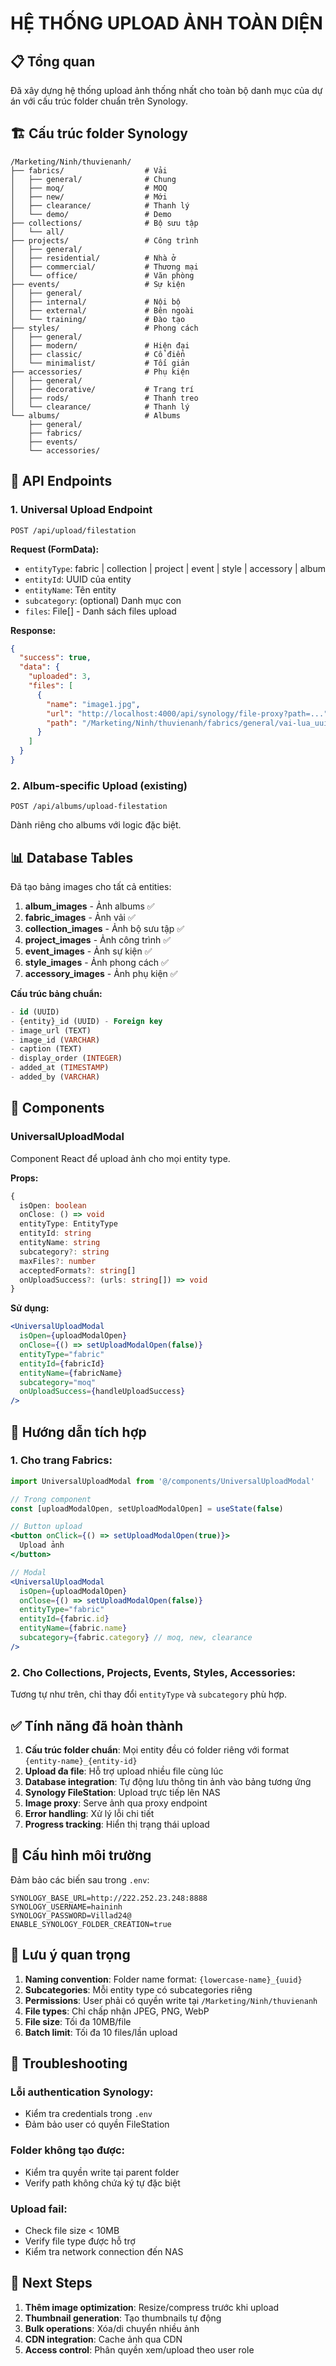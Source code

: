 # HỆ THỐNG UPLOAD ẢNH TOÀN DIỆN

## 📋 Tổng quan
Đã xây dựng hệ thống upload ảnh thống nhất cho toàn bộ danh mục của dự án với cấu trúc folder chuẩn trên Synology.

## 🏗️ Cấu trúc folder Synology

```
/Marketing/Ninh/thuvienanh/
├── fabrics/                  # Vải
│   ├── general/              # Chung
│   ├── moq/                  # MOQ
│   ├── new/                  # Mới
│   ├── clearance/            # Thanh lý
│   └── demo/                 # Demo
├── collections/              # Bộ sưu tập
│   └── all/
├── projects/                 # Công trình
│   ├── general/
│   ├── residential/          # Nhà ở
│   ├── commercial/           # Thương mại
│   └── office/               # Văn phòng
├── events/                   # Sự kiện
│   ├── general/
│   ├── internal/             # Nội bộ
│   ├── external/             # Bên ngoài
│   └── training/             # Đào tạo
├── styles/                   # Phong cách
│   ├── general/
│   ├── modern/               # Hiện đại
│   ├── classic/              # Cổ điển
│   └── minimalist/           # Tối giản
├── accessories/              # Phụ kiện
│   ├── general/
│   ├── decorative/           # Trang trí
│   ├── rods/                 # Thanh treo
│   └── clearance/            # Thanh lý
└── albums/                   # Albums
    ├── general/
    ├── fabrics/
    ├── events/
    └── accessories/
```

## 🎯 API Endpoints

### 1. Universal Upload Endpoint
```
POST /api/upload/filestation
```

**Request (FormData):**
- `entityType`: fabric | collection | project | event | style | accessory | album
- `entityId`: UUID của entity
- `entityName`: Tên entity
- `subcategory`: (optional) Danh mục con
- `files`: File[] - Danh sách files upload

**Response:**
```json
{
  "success": true,
  "data": {
    "uploaded": 3,
    "files": [
      {
        "name": "image1.jpg",
        "url": "http://localhost:4000/api/synology/file-proxy?path=...",
        "path": "/Marketing/Ninh/thuvienanh/fabrics/general/vai-lua_uuid/image1.jpg"
      }
    ]
  }
}
```

### 2. Album-specific Upload (existing)
```
POST /api/albums/upload-filestation
```
Dành riêng cho albums với logic đặc biệt.

## 📊 Database Tables

Đã tạo bảng images cho tất cả entities:

1. **album_images** - Ảnh albums ✅
2. **fabric_images** - Ảnh vải ✅
3. **collection_images** - Ảnh bộ sưu tập ✅
4. **project_images** - Ảnh công trình ✅
5. **event_images** - Ảnh sự kiện ✅
6. **style_images** - Ảnh phong cách ✅
7. **accessory_images** - Ảnh phụ kiện ✅

**Cấu trúc bảng chuẩn:**
```sql
- id (UUID)
- {entity}_id (UUID) - Foreign key
- image_url (TEXT)
- image_id (VARCHAR)
- caption (TEXT)
- display_order (INTEGER)
- added_at (TIMESTAMP)
- added_by (VARCHAR)
```

## 🧩 Components

### UniversalUploadModal
Component React để upload ảnh cho mọi entity type.

**Props:**
```typescript
{
  isOpen: boolean
  onClose: () => void
  entityType: EntityType
  entityId: string
  entityName: string
  subcategory?: string
  maxFiles?: number
  acceptedFormats?: string[]
  onUploadSuccess?: (urls: string[]) => void
}
```

**Sử dụng:**
```jsx
<UniversalUploadModal
  isOpen={uploadModalOpen}
  onClose={() => setUploadModalOpen(false)}
  entityType="fabric"
  entityId={fabricId}
  entityName={fabricName}
  subcategory="moq"
  onUploadSuccess={handleUploadSuccess}
/>
```

## 🚀 Hướng dẫn tích hợp

### 1. Cho trang Fabrics:
```jsx
import UniversalUploadModal from '@/components/UniversalUploadModal'

// Trong component
const [uploadModalOpen, setUploadModalOpen] = useState(false)

// Button upload
<button onClick={() => setUploadModalOpen(true)}>
  Upload ảnh
</button>

// Modal
<UniversalUploadModal
  isOpen={uploadModalOpen}
  onClose={() => setUploadModalOpen(false)}
  entityType="fabric"
  entityId={fabric.id}
  entityName={fabric.name}
  subcategory={fabric.category} // moq, new, clearance
/>
```

### 2. Cho Collections, Projects, Events, Styles, Accessories:
Tương tự như trên, chỉ thay đổi `entityType` và `subcategory` phù hợp.

## ✅ Tính năng đã hoàn thành

1. **Cấu trúc folder chuẩn**: Mọi entity đều có folder riêng với format `{entity-name}_{entity-id}`
2. **Upload đa file**: Hỗ trợ upload nhiều file cùng lúc
3. **Database integration**: Tự động lưu thông tin ảnh vào bảng tương ứng
4. **Synology FileStation**: Upload trực tiếp lên NAS
5. **Image proxy**: Serve ảnh qua proxy endpoint
6. **Error handling**: Xử lý lỗi chi tiết
7. **Progress tracking**: Hiển thị trạng thái upload

## 🔧 Cấu hình môi trường

Đảm bảo các biến sau trong `.env`:
```env
SYNOLOGY_BASE_URL=http://222.252.23.248:8888
SYNOLOGY_USERNAME=haininh
SYNOLOGY_PASSWORD=Villad24@
ENABLE_SYNOLOGY_FOLDER_CREATION=true
```

## 📝 Lưu ý quan trọng

1. **Naming convention**: Folder name format: `{lowercase-name}_{uuid}`
2. **Subcategories**: Mỗi entity type có subcategories riêng
3. **Permissions**: User phải có quyền write tại `/Marketing/Ninh/thuvienanh`
4. **File types**: Chỉ chấp nhận JPEG, PNG, WebP
5. **File size**: Tối đa 10MB/file
6. **Batch limit**: Tối đa 10 files/lần upload

## 🐛 Troubleshooting

### Lỗi authentication Synology:
- Kiểm tra credentials trong `.env`
- Đảm bảo user có quyền FileStation

### Folder không tạo được:
- Kiểm tra quyền write tại parent folder
- Verify path không chứa ký tự đặc biệt

### Upload fail:
- Check file size < 10MB
- Verify file type được hỗ trợ
- Kiểm tra network connection đến NAS

## 🚦 Next Steps

1. **Thêm image optimization**: Resize/compress trước khi upload
2. **Thumbnail generation**: Tạo thumbnails tự động
3. **Bulk operations**: Xóa/di chuyển nhiều ảnh
4. **CDN integration**: Cache ảnh qua CDN
5. **Access control**: Phân quyền xem/upload theo user role
